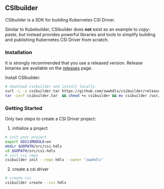 ## CSIbuilder

CSIbuilder is a SDK for building Kubernetes CSI Driver.

Similar to Kubebuilder, CSIbuilder does **not** exist as an example to *copy-paste*, but instead provides powerful
libraries and tools to simplify building and publishing Kubernetes CSI Driver from scratch.

### Installation

It is strongly recommended that you use a released version. Release binaries are available on
the [releases](https://github.com/zwwhdls/csibuilder/releases) page.

Install CSIbuilder:

```bash
# download csibuilder and install locally.
curl -L -o csibuilder.tar https://github.com/zwwhdls/csibuilder/releases/download/v0.1.0/csibuilder-darwin-amd64.tar
tar -zxvf csibuilder.tar  && chmod +x csibuilder && mv csibuilder /usr/local/bin/
```

### Getting Started

Only two steps to create a CSI Driver project:

1. initialize a project

 ```bash
 # init your project
 export GO111MODULE=on
 mkdir $GOPATH/src/csi-hdls
 cd $GOPATH/src/csi-hdls
 # init csi repo
 csibuilder init --repo hdls --owner "zwwhdls"
 ```

2. create a csi driver

 ```bash
 # create csi
 csibuilder create --csi hdls
 ```

